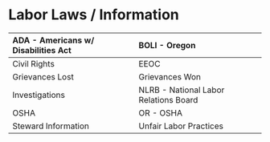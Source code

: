 # Labor Laws / Information

| ADA - Americans w/ Disabilities Act | BOLI - Oregon |
| :--- | :--- |
| Civil Rights | EEOC |
| Grievances Lost  | Grievances Won  |
| Investigations | NLRB - National Labor Relations Board |
| OSHA | OR - OSHA |
| Steward Information | Unfair Labor Practices |



